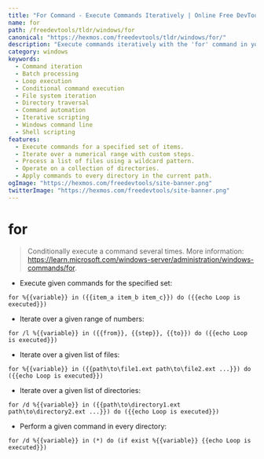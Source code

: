 ```yaml
---
title: "For Command - Execute Commands Iteratively | Online Free DevTools by Hexmos"
name: for
path: /freedevtools/tldr/windows/for
canonical: "https://hexmos.com/freedevtools/tldr/windows/for/"
description: "Execute commands iteratively with the 'for' command in your terminal. Simplify repetitive tasks and automate workflows. Free online tool, no registration required."
category: windows
keywords:
  - Command iteration
  - Batch processing
  - Loop execution
  - Conditional command execution
  - File system iteration
  - Directory traversal
  - Command automation
  - Iterative scripting
  - Windows command line
  - Shell scripting
features:
  - Execute commands for a specified set of items.
  - Iterate over a numerical range with custom steps.
  - Process a list of files using a wildcard pattern.
  - Operate on a collection of directories.
  - Apply commands to every directory in the current path.
ogImage: "https://hexmos.com/freedevtools/site-banner.png"
twitterImage: "https://hexmos.com/freedevtools/site-banner.png"
---
```


# for

> Conditionally execute a command several times.
> More information: <https://learn.microsoft.com/windows-server/administration/windows-commands/for>.

- Execute given commands for the specified set:

`for %{{variable}} in ({{item_a item_b item_c}}) do ({{echo Loop is executed}})`

- Iterate over a given range of numbers:

`for /l %{{variable}} in ({{from}}, {{step}}, {{to}}) do ({{echo Loop is executed}})`

- Iterate over a given list of files:

`for %{{variable}} in ({{path\to\file1.ext path\to\file2.ext ...}}) do ({{echo Loop is executed}})`

- Iterate over a given list of directories:

`for /d %{{variable}} in ({{path\to\directory1.ext path\to\directory2.ext ...}}) do ({{echo Loop is executed}})`

- Perform a given command in every directory:

`for /d %{{variable}} in (*) do (if exist %{{variable}} {{echo Loop is executed}})`

